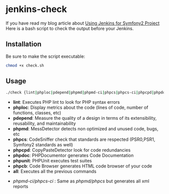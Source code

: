 jenkins-check
=============

If you have read my blog article about [Using Jenkins for Symfony2 Project](http://blog.lazycloud.net/en/using-jenkins-for-a-symfony2-project/)
Here is a bash script to check the output before your Jenkins.

Installation
-------

Be sure to make the script executable:
```bash
chmod +x check.sh
```

Usage
-------

```bash
./check {lint|phploc|pdepend|phpmd|phpmd-ci|phpcs|phpcs-ci|phpcpd|phpdoc|phpunit|phpcb|all}
```

* **lint**: Executes PHP lint to look for PHP syntax errors
* **phploc**: Display metrics about the code (lines of code, number of functions, classes, etc)
* **pdepend**: Measure the quality of a design in terms of its extensibility, reusability, and maintainability
* **phpmd**: MessDetector detects non optimized and unused code, bugs, etc
* **phpcs**: CodeSniffer check that standards are respected (PSR0,PSR1, Symfony2 standards as well)
* **phpcpd**: CopyPasteDetector look for code redundancies
* **phpdoc**: PHPDocumentor generates Code Documentation
* **phpunit**: PHPUnit executes test suites
* **phpcb**: Code Browser generates HTML code browser of your code
* **all**: Executes all the previous commands

- *phpmd-ci/phpcs-ci* : Same as *phpmd/phpcs* but generates all xml reports